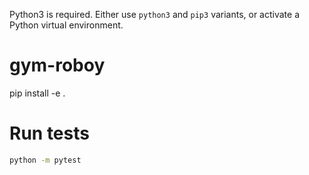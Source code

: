 Python3 is required. Either use `python3` and `pip3` variants, or activate a Python virtual environment.

# gym-roboy
pip install -e .

# Run tests
```bash
python -m pytest
```
